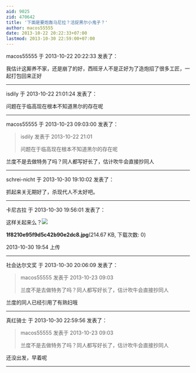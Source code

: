```yaml
---
aid: 9025
zid: 470642
title: '下面是要炮轰马尼拉？活捉黑尔小鬼子？'
author: macos55555
date: 2013-10-22 20:22:33+07:00
lastmod: 2013-10-30 22:59:00+07:00
---
```


macos55555 于 2013-10-22 20:22:33 发表了：

我估计这厮养不家，还是崩了的好，西班牙人不是正好为了造炮招了很多工匠，一起打包回来正好

---------

isdily 于 2013-10-22 21:01:24 发表了：

问题在于临高现在根本不知道黑尔的存在呢

---------

macos55555 于 2013-10-23 09:03:00 发表了：

> isdily 发表于 2013-10-22 21:01
> 
> 问题在于临高现在根本不知道黑尔的存在呢



兰度不是去做特务了吗？同人都写好长了，估计吹牛会直接抄同人

---------

schrei-nicht 于 2013-10-30 19:10:02 发表了：

抓起来关无期好了，杀现代人不太好吧。

---------

卡尼古拉 于 2013-10-30 19:56:01 发表了：

这样关起来么？![](https://mirrors.tuna.tsinghua.edu.cn/osdn/lgqm/72877/1954408x35bidwugr22nin.jpg)



**1f8210e95f9d5c42b90e2dc8.jpg**(214.67 KB, 下载次数: 0)



2013-10-30 19:54 上传

---------

社会达尔文奖 于 2013-10-30 20:06:09 发表了：

> macos55555 发表于 2013-10-23 09:03
> 
> 兰度不是去做特务了吗？同人都写好长了，估计吹牛会直接抄同人



兰度的同人已经引用了有熟妇哦

---------

真红骑士 于 2013-10-30 22:59:56 发表了：

> macos55555 发表于 2013-10-23 09:03
> 
> 兰度不是去做特务了吗？同人都写好长了，估计吹牛会直接抄同人



还没出发，早着呢

---------

